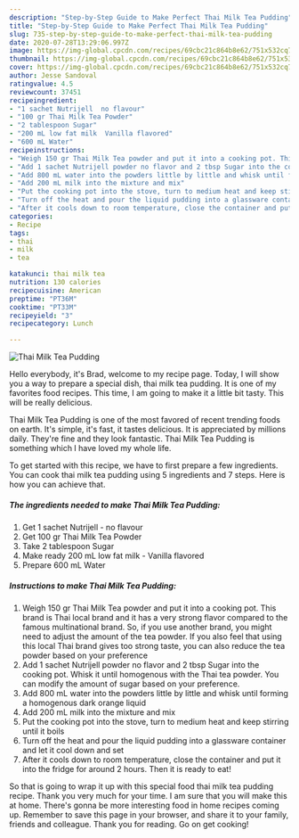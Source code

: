 ```yaml
---
description: "Step-by-Step Guide to Make Perfect Thai Milk Tea Pudding"
title: "Step-by-Step Guide to Make Perfect Thai Milk Tea Pudding"
slug: 735-step-by-step-guide-to-make-perfect-thai-milk-tea-pudding
date: 2020-07-28T13:29:06.997Z
image: https://img-global.cpcdn.com/recipes/69cbc21c864b8e62/751x532cq70/thai-milk-tea-pudding-recipe-main-photo.jpg
thumbnail: https://img-global.cpcdn.com/recipes/69cbc21c864b8e62/751x532cq70/thai-milk-tea-pudding-recipe-main-photo.jpg
cover: https://img-global.cpcdn.com/recipes/69cbc21c864b8e62/751x532cq70/thai-milk-tea-pudding-recipe-main-photo.jpg
author: Jesse Sandoval
ratingvalue: 4.5
reviewcount: 37451
recipeingredient:
- "1 sachet Nutrijell  no flavour"
- "100 gr Thai Milk Tea Powder"
- "2 tablespoon Sugar"
- "200 mL low fat milk  Vanilla flavored"
- "600 mL Water"
recipeinstructions:
- "Weigh 150 gr Thai Milk Tea powder and put it into a cooking pot. This brand is Thai local brand and it has a very strong flavor compared to the famous multinational brand. So, if you use another brand, you might need to adjust the amount of the tea powder. If you also feel that using this local Thai brand gives too strong taste, you can also reduce the tea powder based on your preference"
- "Add 1 sachet Nutrijell powder no flavor and 2 tbsp Sugar into the cooking pot. Whisk it until homogenous with the Thai tea powder. You can modify the amount of sugar based on your preference."
- "Add 800 mL water into the powders little by little and whisk until forming a homogenous dark orange liquid"
- "Add 200 mL milk into the mixture and mix"
- "Put the cooking pot into the stove, turn to medium heat and keep stirring until it boils"
- "Turn off the heat and pour the liquid pudding into a glassware container and let it cool down and set"
- "After it cools down to room temperature, close the container and put it into the fridge for around 2 hours. Then it is ready to eat!"
categories:
- Recipe
tags:
- thai
- milk
- tea

katakunci: thai milk tea 
nutrition: 130 calories
recipecuisine: American
preptime: "PT36M"
cooktime: "PT33M"
recipeyield: "3"
recipecategory: Lunch

---
```



![Thai Milk Tea Pudding](https://img-global.cpcdn.com/recipes/69cbc21c864b8e62/751x532cq70/thai-milk-tea-pudding-recipe-main-photo.jpg)

Hello everybody, it's Brad, welcome to my recipe page. Today, I will show you a way to prepare a special dish, thai milk tea pudding. It is one of my favorites food recipes. This time, I am going to make it a little bit tasty. This will be really delicious.

Thai Milk Tea Pudding is one of the most favored of recent trending foods on earth. It's simple, it's fast, it tastes delicious. It is appreciated by millions daily. They're fine and they look fantastic. Thai Milk Tea Pudding is something which I have loved my whole life.




To get started with this recipe, we have to first prepare a few ingredients. You can cook thai milk tea pudding using 5 ingredients and 7 steps. Here is how you can achieve that.

<!--inarticleads1-->

##### The ingredients needed to make Thai Milk Tea Pudding:

1. Get 1 sachet Nutrijell - no flavour
1. Get 100 gr Thai Milk Tea Powder
1. Take 2 tablespoon Sugar
1. Make ready 200 mL low fat milk - Vanilla flavored
1. Prepare 600 mL Water




<!--inarticleads2-->

##### Instructions to make Thai Milk Tea Pudding:

1. Weigh 150 gr Thai Milk Tea powder and put it into a cooking pot. This brand is Thai local brand and it has a very strong flavor compared to the famous multinational brand. So, if you use another brand, you might need to adjust the amount of the tea powder. If you also feel that using this local Thai brand gives too strong taste, you can also reduce the tea powder based on your preference
1. Add 1 sachet Nutrijell powder no flavor and 2 tbsp Sugar into the cooking pot. Whisk it until homogenous with the Thai tea powder. You can modify the amount of sugar based on your preference.
1. Add 800 mL water into the powders little by little and whisk until forming a homogenous dark orange liquid
1. Add 200 mL milk into the mixture and mix
1. Put the cooking pot into the stove, turn to medium heat and keep stirring until it boils
1. Turn off the heat and pour the liquid pudding into a glassware container and let it cool down and set
1. After it cools down to room temperature, close the container and put it into the fridge for around 2 hours. Then it is ready to eat!




So that is going to wrap it up with this special food thai milk tea pudding recipe. Thank you very much for your time. I am sure that you will make this at home. There's gonna be more interesting food in home recipes coming up. Remember to save this page in your browser, and share it to your family, friends and colleague. Thank you for reading. Go on get cooking!
